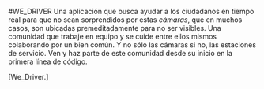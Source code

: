 
#WE_DRIVER
Una aplicación que busca ayudar a los ciudadanos en tiempo real para que no sean sorprendidos
por estas *cámaras*, que en muchos casos, son ubicadas premeditadamente para no ser visibles.
Una comunidad que trabaje en equipo y se cuide entre ellos mismos colaborando por un bien común.
Y no sólo las cámaras si no, las estaciones de servicio.
Ven y haz parte de este comunidad desde su inicio en la primera línea de código.

[We_Driver.]
